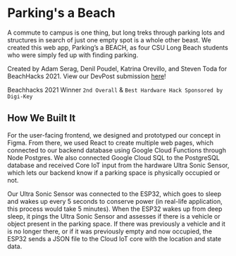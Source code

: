 # Parking's a Beach
A commute to campus is one thing, but long treks through parking lots and structures in search of just one empty spot is a whole other beast. We created this web app, Parking’s a BEACH, as four CSU Long Beach students who were simply fed up with finding parking.

Created by Adam Serag, Denil Poudel, Katrina Orevillo, and Steven Toda for BeachHacks 2021. View our DevPost submission [here](https://devpost.com/software/parking-s-a-beach)!

Beachhacks 2021 Winner ```2nd Overall``` & ```Best Hardware Hack Sponsored by Digi-Key```

## How We Built It
For the user-facing frontend, we designed and prototyped our concept in Figma. From there, we used React to create multiple web pages, which connected to our backend database using Google Cloud Functions through Node Postgres. We also connected Google Cloud SQL to the PostgreSQL database and received Core IoT input from the hardware Ultra Sonic Sensor, which lets our backend know if a parking space is physically occupied or not.

Our Ultra Sonic Sensor was connected to the ESP32, which goes to sleep and wakes up every 5 seconds to conserve power (in real-life application, this process would take 5 minutes). When the ESP32 wakes up from deep sleep, it pings the Ultra Sonic Sensor and assesses if there is a vehicle or object present in the parking space. If there was previously a vehicle and it is no longer there, or if it was previously empty and now occupied, the ESP32 sends a JSON file to the Cloud IoT core with the location and state data.